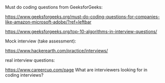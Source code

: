 Must do coding questions from GeeksforGeeks:

https://www.geeksforgeeks.org/must-do-coding-questions-for-companies-like-amazon-microsoft-adobe/?ref=leftbar


https://www.geeksforgeeks.org/top-10-algorithms-in-interview-questions/


Mock interview (take assessment):

https://www.hackerearth.com/practice/interviews/

real interview questions:

https://www.careercup.com/page 
What are interviewers looking for in coding interviews?
